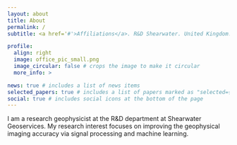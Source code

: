 ```yaml
---
layout: about
title: About
permalink: /
subtitle: <a href='#'>Affiliations</a>. R&D Shearwater. United Kingdom.

profile:
  align: right
  image: office_pic_small.png
  image_circular: false # crops the image to make it circular
  more_info: > 

news: true # includes a list of news items
selected_papers: true # includes a list of papers marked as "selected={true}"
social: true # includes social icons at the bottom of the page
---
```


I am a research geophysicist at the R&D department at Shearwater Geoservices. My research interest focuses on improving the geophysical imaging accuracy via signal processing and machine learning.
